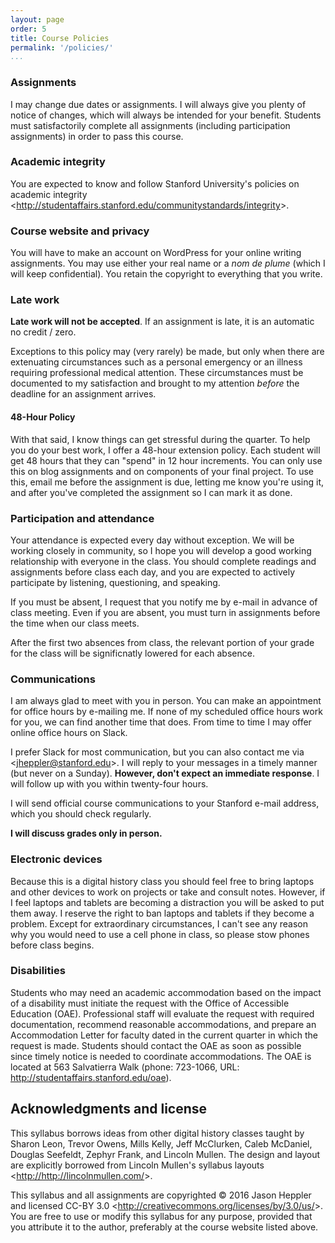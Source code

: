 ```yaml
---
layout: page
order: 5
title: Course Policies
permalink: '/policies/'
...
```


### Assignments

I may change due dates or assignments. I will always give you plenty of
notice of changes, which will always be intended for your benefit. Students must satisfactorily complete all assignments (including
participation assignments) in order to pass this course.

### Academic integrity

You are expected to know and follow Stanford University's policies on
academic integrity \<<http://studentaffairs.stanford.edu/communitystandards/integrity>\>.

### Course website and privacy

You will have to make an account on WordPress for your online
writing assignments. You may use either your real name or a *nom de
plume* (which I will keep confidential). You retain the copyright to
everything that you write.

### Late work

**Late work will not be accepted**. If an assignment is late, it is an automatic no credit / zero. 

Exceptions to this policy may (very rarely) be made, but only when there 
are extenuating circumstances such as a personal emergency or an illness 
requiring professional medical attention. These circumstances must be 
documented to my satisfaction and brought to my attention *before* the deadline for an assignment arrives.

#### 48-Hour Policy

With that said, I know things can get stressful during the quarter. To help you do your best work, I offer a 48-hour extension policy. Each student will get 48 hours that they can "spend" in 12 hour increments. You can only use this on blog assignments and on components of your final project. To use this, email me before the assignment is due, letting me know you're using it, and after you've completed the assignment so I can mark it as done.

### Participation and attendance

Your attendance is expected every day without exception. We will be
working closely in community, so I hope you will develop a good working
relationship with everyone in the class. You should complete readings
and assignments before class each day, and you are expected to actively
participate by listening, questioning, and speaking.

If you must be absent, I request that you notify me by e-mail in advance
of class meeting. Even if you are absent, you must turn in assignments
before the time when our class meets.

After the first two absences from class, the relevant portion of your
grade for the class will be significnatly lowered for each absence.

### Communications

I am always glad to meet with you in person. You can make an appointment
for office hours by e-mailing me. If none of my scheduled office hours
work for you, we can find another time that does. From time to time I
may offer online office hours on Slack.

I prefer Slack for most communication, but you can also contact me via \<<jheppler@stanford.edu>\>.
I will reply to your messages in a timely manner (but never on a Sunday). 
**However, don't expect an immediate response**. I will follow up with you within twenty-four hours.

I will send official course communications to your Stanford e-mail
address, which you should check regularly.

**I will discuss grades only in person.**

### Electronic devices

Because this is a digital history class you should feel free to bring laptops 
and other devices to work on projects or take and consult notes.  However, if 
I feel laptops and tablets are becoming a distraction you will be asked to put 
them away. I reserve the right to ban laptops and tablets if they become a 
problem.  Except for extraordinary circumstances, I can't see any reason why 
you would need to use a cell phone in class, so please stow phones before 
class begins.

### Disabilities

Students who may need an academic accommodation based on the impact of a disability must initiate the request with the Office of Accessible Education (OAE). Professional staff will evaluate the request with required documentation, recommend reasonable accommodations, and prepare an Accommodation Letter for faculty dated in the current quarter in which the request is made. Students should contact the OAE as soon as possible since timely notice is needed to coordinate accommodations. The OAE is located at 563 Salvatierra Walk (phone: 723-1066, URL: http://studentaffairs.stanford.edu/oae).

## Acknowledgments and license

This syllabus borrows ideas from other digital history classes taught by
Sharon Leon, Trevor Owens, Mills Kelly, Jeff McClurken, Caleb McDaniel, Douglas Seefeldt, Zephyr Frank, and Lincoln Mullen. The design and layout are explicitly borrowed from Lincoln Mullen's syllabus layouts \<<http://http://lincolnmullen.com/>\>.

This syllabus and all assignments are copyrighted © 2016 Jason Heppler 
and licensed CC-BY 3.0
\<<http://creativecommons.org/licenses/by/3.0/us/>\>. You are free to
use or modify this syllabus for any purpose, provided that you attribute
it to the author, preferably at the course website listed above.
